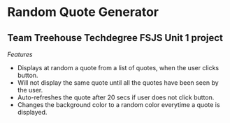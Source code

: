 # Random Quote Generator
## Team Treehouse Techdegree FSJS Unit 1 project

*Features*
* Displays at random a quote from a list of quotes, when the user clicks button.
* Will not display the same quote until all the quotes have been seen by the user.
* Auto-refreshes the quote after 20 secs if user does not click button.
* Changes the background color to a random color everytime a quote is displayed.

